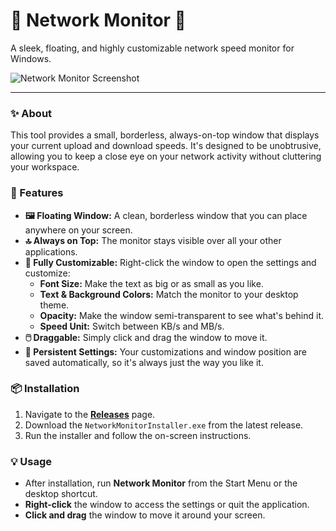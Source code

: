 # 🚀 Network Monitor 🚀

A sleek, floating, and highly customizable network speed monitor for Windows.

![Network Monitor Screenshot](https://i.imgur.com/fA2EkLD.png)

---

### ✨ About

This tool provides a small, borderless, always-on-top window that displays your current upload and download speeds. It's designed to be unobtrusive, allowing you to keep a close eye on your network activity without cluttering your workspace.

### 🌟 Features

-   **🖼️ Floating Window:** A clean, borderless window that you can place anywhere on your screen.
-   **🔝 Always on Top:** The monitor stays visible over all your other applications.
-   **🎨 Fully Customizable:** Right-click the window to open the settings and customize:
    -   **Font Size:** Make the text as big or as small as you like.
    -   **Text & Background Colors:** Match the monitor to your desktop theme.
    -   **Opacity:** Make the window semi-transparent to see what's behind it.
    -   **Speed Unit:** Switch between KB/s and MB/s.
-   **🖱️ Draggable:** Simply click and drag the window to move it.
-   **💾 Persistent Settings:** Your customizations and window position are saved automatically, so it's always just the way you like it.

### 📦 Installation

1.  Navigate to the [**Releases**](https://github.com/essopsp/NetworkMonitor/releases) page.
2.  Download the `NetworkMonitorInstaller.exe` from the latest release.
3.  Run the installer and follow the on-screen instructions.

### 💡 Usage

-   After installation, run **Network Monitor** from the Start Menu or the desktop shortcut.
-   **Right-click** the window to access the settings or quit the application.
-   **Click and drag** the window to move it around your screen.
